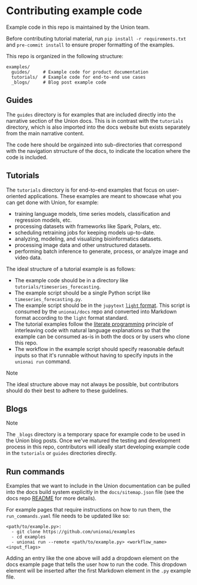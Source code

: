 # Contributing example code

Example code in this repo is maintained by the Union team.

Before contributing tutorial material, run `pip install -r requirements.txt` and `pre-commit install` to ensure proper
formatting of the examples.

This repo is organized in the following structure:

```
examples/
  guides/     # Example code for product documentation
  tutorials/  # Example code for end-to-end use cases
  _blogs/     # Blog post example code
```

## Guides

The `guides` directory is for examples that are included directly into the narrative section of the Union docs.
This is in contrast with the `tutorials` directory, which is also imported into the docs website but exists separately 
from the main narrative content.

The code here should be orgainzed into sub-directories that correspond with the navigation strructure of the docs,
to indicate the location where the code is included.

## Tutorials

The `tutorials` directory is for end-to-end examples that focus on user-oriented applications. These
examples are meant to showcase what you can get done with Union, for example:

- training language models, time series models, classification and regression models, etc.
- processing datasets with frameworks like Spark, Polars, etc.
- scheduling retraining jobs for keeping models up-to-date.
- analyzing, modeling, and visualizing bioinformatics datasets.
- processing image data and other unstructured datasets.
- performing batch inference to generate, process, or analyze image and video data.

The ideal structure of a tutorial example is as follows:

- The example code should be in a directory like `tutorials/timeseries_forecasting`.
- The example script should be a single Python script like `timeseries_forecasting.py`.
- The example script should be in the `jupytext` [`light` format](https://jupytext.readthedocs.io/en/latest/formats-scripts.html#the-light-format). This script is consumed by the `unionai/docs`
  repo and converted into Markdown format according to the `light` format standard.
- The tutorial examples follow the [literate programming](https://en.wikipedia.org/wiki/Literate_programming#:~:text=Literate%20programming%20is%20a%20programming,source%20code%20can%20be%20generated) principle of interleaving code with natural language
  explanations so that the example can be consumed as-is in both the docs or by
  users who clone this repo.
- The workflow in the example script should specify reasonable default inputs so that
  it's runnable without having to specify inputs in the `unionai run` command.

> [!NOTE]
> The ideal structure above may not always be possible, but contributors should
> do their best to adhere to these guidelines.

## Blogs

> [!NOTE]
> The `_blogs` directory is a temporary
> space for example code to be used in the Union blog posts. Once we've
> matured the testing and development process in this repo, contributors will
> ideally start developing example code in the `tutorials` or `guides`
> directories directly.

## Run commands

Examples that we want to include in the Union documentation can be pulled
into the docs build system explicitly in the `docs/sitemap.json` file (see
the docs repo [README](https://github.com/unionai/docs/blob/main/README.md)
for more details).

For example pages that require instructions on how to run them, the
`run_commands.yaml` file needs to be updated like so:

```
<path/to/example.py>:
  - git clone https://github.com/unionai/examples
  - cd examples
  - unionai run --remote <path/to/example.py> <workflow_name> <input_flags>
```

Adding an entry like the one above will add a dropdown element on the docs
example page that tells the user how to run the code. This dropdown element
will be inserted after the first Markdown element in the `.py` example file.
